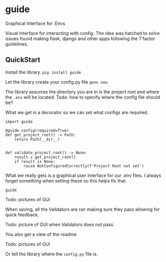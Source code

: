 # guide
Graphical Interface for .Envs

Visual Interface for interacting with config. The idea was hatched to solve issues found making flask, django and other apps following the 7 factor guidelines. 

## QuickStart

Install the library.
`pip install guide`

Let the library create your config.py file 
`genv new`

The library assumes the directory you are in is the project root and where the `.env` will be located.
Todo: how to specify where the config file should be?

What we get is a decorator so we can set what configs are required. 
``` 
import guide

@guide.config(required=True)
def get_project_root() -> Path:
    return Path(__dir__)


def validate_project_root() -> None:
    result = get_project_root()
    if result is None:
        raise NotConfiguredCorrectly(f'Project Root not set')

```

What we really gets is a graphical user interface for our .env files. I always forget something when setting these so this helps fix that. 

`guide`

Todo: pictures of GUI

When saving, all the Validators are ran making sure they pass allowing for quick feedback. 

Todo: picture of GUI when Validators does not pass

You also get a view of the readme

Todo: pictures of GUI

Or tell the library where the `config.py` file is. 

